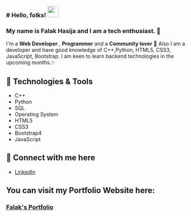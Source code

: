 ### # Hello, folks! <img src="https://raw.githubusercontent.com/MartinHeinz/MartinHeinz/master/wave.gif" width="30px">
<b><h3>My name is Falak Hasija and I am a tech enthusiast. 🧐</h3></b>

I'm a <b>Web Developer</b> , <b>Programmer</b> and a <b>Community lover</b> 💖 Also I am a developer and have good knowledge of C++,Python, HTML5, CSS3, JavaScript, Bootstrap. I am keen to learn backend technologies in the upcoming months.✨



<h2>🔧 Technologies & Tools</h2>
<ul>
  <li>
C++</li>
<li>Python</li>
<li>SQL</li>
<li>Operating System</li>
<li>HTML5</li>
<li>CSS3</li>
<li>Bootstrap4</li>
<li>JavaScript</li>
  </ul>
  
  
  
  <h2>🤝 Connect with me here</h2>
  <ul>
  <li><a href="https://www.linkedin.com/in/falak-hasija-7b670018a/">LinkedIn</a></li>
  </ul>
  
  
  <h2>You can visit my Portfolio Website here: </h2> 
  <h3><a href="https://falakhasija.github.io/Portfolio_final/">Falak's Portfolio</a></h3>

<!--
**falakhasija/falakhasija** is a ✨ _special_ ✨ repository because its `README.md` (this file) appears on your GitHub profile.

Here are some ideas to get you started:

- 🔭 I’m currently working on ...
- 🌱 I’m currently learning ...
- 👯 I’m looking to collaborate on ...
- 🤔 I’m looking for help with ...
- 💬 Ask me about ...
- 📫 How to reach me: ...
- 😄 Pronouns: ...
- ⚡ Fun fact: ...
-->
